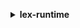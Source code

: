 **<details ><summary style="color:none;">lex-runtime</summary><blockquote>**

- **<details><summary style="color:none;"><b><u>delete-session</b></u></summary><blockquote>**

  * **<p style="color:none;">--bot-name</p>**
  * **<p style="color:none;">--bot-alias</p>**
  * **<p style="color:none;">--user-id</p>**
  * **<p style="color:none;">--cli-input-json</p>**
  * **<p style="color:none;">--cli-input-yaml</p>**
  * **<p style="color:none;">--generate-cli-skeleton</p>**
  </br>
  **<p style="color:red;">Description</p>**
  </br>
  ## **Examples**
  ```bash

  ```
  ```json

  ```


- **<details><summary style="color:none;"><b><u>get-session</b></u></summary><blockquote>**

  * **<p style="color:none;">--bot-name</p>**
  * **<p style="color:none;">--bot-alias</p>**
  * **<p style="color:none;">--user-id</p>**
  * **<p style="color:none;">--checkpoint-label-filter</p>**
  * **<p style="color:none;">--cli-input-json</p>**
  * **<p style="color:none;">--cli-input-yaml</p>**
  * **<p style="color:none;">--generate-cli-skeleton</p>**
  </br>
  **<p style="color:red;">Description</p>**
  </br>
  ## **Examples**
  ```bash

  ```
  ```json

  ```


- **<details><summary style="color:none;"><b><u>help</b></u></summary><blockquote>**

  * **<p style="color:none;"></p>**
  </br>
  **<p style="color:red;">Description</p>**
  </br>
  ## **Examples**
  ```bash

  ```
  ```json

  ```


- **<details><summary style="color:none;"><b><u>post-content</b></u></summary><blockquote>**

  * **<p style="color:none;">--bot-name</p>**
  * **<p style="color:none;">--bot-alias</p>**
  * **<p style="color:none;">--user-id</p>**
  * **<p style="color:none;">--session-attributes</p>**
  * **<p style="color:none;">--request-attributes</p>**
  * **<p style="color:none;">--content-type</p>**
  * **<p style="color:none;">--accept</p>**
  * **<p style="color:none;">--input-stream</p>**
  * **<p style="color:none;">--active-contexts</p>**
  </br>
  **<p style="color:red;">Description</p>**
  </br>
  ## **Examples**
  ```bash

  ```
  ```json

  ```


- **<details><summary style="color:none;"><b><u>post-text</b></u></summary><blockquote>**

  * **<p style="color:none;">--bot-name</p>**
  * **<p style="color:none;">--bot-alias</p>**
  * **<p style="color:none;">--user-id</p>**
  * **<p style="color:none;">--session-attributes</p>**
  * **<p style="color:none;">--request-attributes</p>**
  * **<p style="color:none;">--input-text</p>**
  * **<p style="color:none;">--active-contexts</p>**
  * **<p style="color:none;">--cli-input-json</p>**
  * **<p style="color:none;">--cli-input-yaml</p>**
  * **<p style="color:none;">--generate-cli-skeleton</p>**
  </br>
  **<p style="color:red;">Description</p>**
  </br>
  ## **Examples**
  ```bash

  ```
  ```json

  ```


- **<details><summary style="color:none;"><b><u>put-session</b></u></summary><blockquote>**

  * **<p style="color:none;">--bot-name</p>**
  * **<p style="color:none;">--bot-alias</p>**
  * **<p style="color:none;">--user-id</p>**
  * **<p style="color:none;">--session-attributes</p>**
  * **<p style="color:none;">--dialog-action</p>**
  * **<p style="color:none;">--recent-intent-summary-view</p>**
  * **<p style="color:none;">--accept</p>**
  * **<p style="color:none;">--active-contexts</p>**
  </br>
  **<p style="color:red;">Description</p>**
  </br>
  ## **Examples**
  ```bash

  ```
  ```json

  ```


</blockquote></details>
</blockquote></details>
</blockquote></details>
</blockquote></details>
</blockquote></details>
</blockquote></details>
</blockquote></details>
